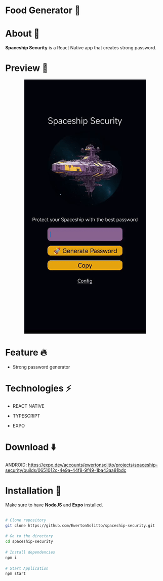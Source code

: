 # Food Generator 🚀

# About 📝

**Spaceship Security** is a React Native app that creates strong password.

# Preview 📱

<div align='center'>
  <img src='https://github.com/EwertonSolitto/spaceship-security/blob/main/assets/preview.gif' />
</div>

# Feature 🔥

- Strong password generator

# Technologies ⚡
 
 - REACT NATIVE

 - TYPESCRIPT

 - EXPO

# Download ⬇️

ANDROID: https://expo.dev/accounts/ewertonsolitto/projects/spaceship-security/builds/0651012c-4e9a-44f8-9f49-1ba43aa81bdc

# Installation 🔧

Make sure to have **NodeJS** and **Expo** installed.

```bash

# Clone repository
git clone https://github.com/EwertonSolitto/spaceship-security.git

# Go to the directory
cd spaceship-security

# Install dependencies
npm i

# Start Application
npm start

```
